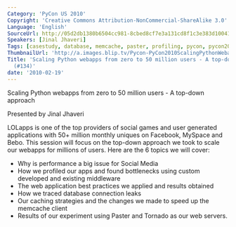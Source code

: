 ```yaml
---
Category: 'PyCon US 2010'
Copyright: 'Creative Commons Attribution-NonCommercial-ShareAlike 3.0'
Language: 'English'
SourceUrl: http://05d2db1380b6504cc981-8cbed8cf7e3a131cd8f1c3e383d10041.r93.cf2.rackcdn.com/pycon-us-2010/258_scaling-python-webapps-from-zero-to-50-million-users-a-top-down-approach-134.m4v
Speakers: [Jinal Jhaveri]
Tags: [casestudy, database, memcache, paster, profiling, pycon, pycon2010, tornado]
ThumbnailUrl: 'http://a.images.blip.tv/Pycon-PyCon2010ScalingPythonWebappsFromZeroTo50MillionUsers288-77.jpg'
Title: 'Scaling Python webapps from zero to 50 million users - A top-down approach.
  (#134)'
date: '2010-02-19'
---
```

Scaling Python webapps from zero to 50 million users - A top-down approach

Presented by Jinal Jhaveri

LOLapps is one of the top providers of social games and user generated
applications with 50+ million monthly uniques on Facebook, MySpace and Bebo.
This session will focus on the top-down approach we took to scale our webapps
for millions of users. Here are the 6 topics we will cover:

  * Why is performance a big issue for Social Media 
  * How we profiled our apps and found bottlenecks using custom developed and existing middleware 
  * The web application best practices we applied and results obtained 
  * How we traced database connection leaks 
  * Our caching strategies and the changes we made to speed up the memcache client 
  * Results of our experiment using Paster and Tornado as our web servers. 
